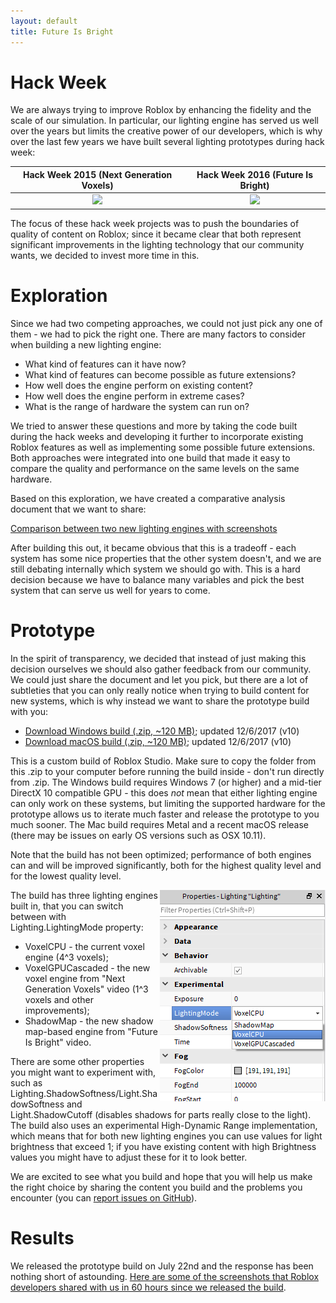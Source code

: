 ```yaml
---
layout: default
title: Future Is Bright
---
```


# Hack Week

We are always trying to improve Roblox by enhancing the fidelity and the scale of our simulation. In particular, our lighting engine has served us well over the years but limits the creative power of our developers, which is why over the last few years we have built several lighting prototypes during hack week:

| Hack Week 2015 (Next Generation Voxels) | Hack Week 2016 (Future Is Bright) |
|:-:|:-:|
| [![](https://img.youtube.com/vi/z5TmqDtpwSM/0.jpg)](https://www.youtube.com/watch?v=z5TmqDtpwSM) | [![](https://img.youtube.com/vi/lrvOGqC9ZjQ/0.jpg)](https://www.youtube.com/watch?v=lrvOGqC9ZjQ) |

The focus of these hack week projects was to push the boundaries of quality of content on Roblox; since it became clear that both represent significant improvements in the lighting technology that our community wants, we decided to invest more time in this.

# Exploration

Since we had two competing approaches, we could not just pick any one of them - we had to pick the right one. There are many factors to consider when building a new lighting engine:

* What kind of features can it have now?
* What kind of features can become possible as future extensions?
* How well does the engine perform on existing content?
* How well does the engine perform in extreme cases?
* What is the range of hardware the system can run on?

We tried to answer these questions and more by taking the code built during the hack weeks and developing it further to incorporate existing Roblox features as well as implementing some possible future extensions. Both approaches were integrated into one build that made it easy to compare the quality and performance on the same levels on the same hardware.

Based on this exploration, we have created a comparative analysis document that we want to share:

[Comparison between two new lighting engines with screenshots](compare)

After building this out, it became obvious that this is a tradeoff - each system has some nice properties that the other system doesn't, and we are still debating internally which system we should go with. This is a hard decision because we have to balance many variables and pick the best system that can serve us well for years to come.

# Prototype

In the spirit of transparency, we decided that instead of just making this decision ourselves we should also gather feedback from our community. We could just share the document and let you pick, but there are a lot of subtleties that you can only really notice when trying to build content for new systems, which is why instead we want to share the prototype build with you:

- [Download Windows build (.zip, ~120 MB)](https://github.com/Roblox/future-is-bright/releases/download/v10/future-is-bright-v10.zip); updated 12/6/2017 (v10)
- [Download macOS build (.zip, ~120 MB)](https://github.com/Roblox/future-is-bright/releases/download/v10/future-is-bright-v10.zip); updated 12/6/2017 (v10)

This is a custom build of Roblox Studio. Make sure to copy the folder from this .zip to your computer before running the build inside - don't run directly from .zip. The Windows build requires Windows 7 (or higher) and a mid-tier DirectX 10 compatible GPU - this does *not* mean that either lighting engine can only work on these systems, but limiting the supported hardware for the prototype allows us to iterate much faster and release the prototype to you much sooner. The Mac build requires Metal and a recent macOS release (there may be issues on early OS versions such as OSX 10.11).

Note that the build has not been optimized; performance of both engines can and will be improved significantly, both for the highest quality level and for the lowest quality level.

<img align="right" src="images/mode_switch.png">
The build has three lighting engines built in, that you can switch between with Lighting.LightingMode property:

* VoxelCPU - the current voxel engine (4^3 voxels);
* VoxelGPUCascaded - the new voxel engine from "Next Generation Voxels" video (1^3 voxels and other improvements);
* ShadowMap -  the new shadow map-based engine from "Future Is Bright" video.

There are some other properties you might want to experiment with, such as Lighting.ShadowSoftness/Light.ShadowSoftness and Light.ShadowCutoff (disables shadows for parts really close to the light). The build also uses an experimental High-Dynamic Range implementation, which means that for both new lighting engines you can use values for light brightness that exceed 1; if you have existing content with high Brightness values you might have to adjust these for it to look better.

We are excited to see what you build and hope that you will help us make the right choice by sharing the content you build and the problems you encounter (you can [report issues on GitHub](https://github.com/Roblox/future-is-bright/issues)).

# Results

We released the prototype build on July 22nd and the response has been nothing short of astounding. [Here are some of the screenshots that Roblox developers shared with us in 60 hours since we released the build](results).
